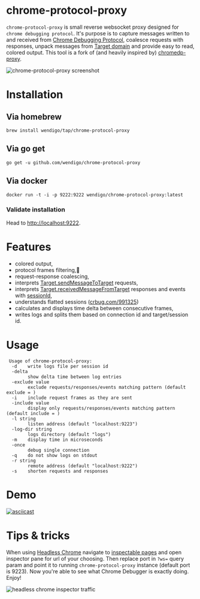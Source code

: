 # chrome-protocol-proxy

```chrome-protocol-proxy``` is small reverse websocket proxy designed for ```chrome debugging protocol```. It's purpose is to capture messages written to and received from [Chrome Debugging Protocol](https://chromedevtools.github.io/debugger-protocol-viewer), coalesce requests with responses, unpack messages from [Target domain](https://chromedevtools.github.io/debugger-protocol-viewer/tot/Target/) and provide easy to read, colored output. This tool is a fork of (and heavily inspired by) [chromedp-proxy](https://github.com/knq/chromedp/tree/master/cmd/chromedp-proxy).

![chrome-protocol-proxy screenshot](https://pbs.twimg.com/media/C9nifD2WsAEkl4s.jpg:large)

# Installation

## Via homebrew

```brew install wendigo/tap/chrome-protocol-proxy```

## Via go get

```go get -u github.com/wendigo/chrome-protocol-proxy```

## Via docker

```docker run -t -i -p 9222:9222 wendigo/chrome-protocol-proxy:latest```

### Validate installation

Head to [http://localhost:9222](http://localhost:9222).

# Features
- colored output,
- protocol frames filtering,🖖
- request-response coalescing,
- interprets [Target.sendMessageToTarget](https://chromedevtools.github.io/debugger-protocol-viewer/tot/Target/#method-sendMessageToTarget) requests,
- interprets [Target.receivedMessageFromTarget](https://chromedevtools.github.io/debugger-protocol-viewer/tot/Target/#event-receivedMessageFromTarget) responses and events with [sessionId](https://chromium.googlesource.com/chromium/src/+/237f82767da3bbdcd8d6ad3fa4449ef6a3fe8bd3),
- understands flatted sessions ([crbug.com/991325](crbug.com/991325))
- calculates and displays time delta between consecutive frames,
- writes logs and splits them based on connection id and target/session id.

# Usage
```
 Usage of chrome-protocol-proxy:
  -d	write logs file per session id
  -delta
    	show delta time between log entries
  -exclude value
    	exclude requests/responses/events matching pattern (default exclude = )
  -i	include request frames as they are sent
  -include value
    	display only requests/responses/events matching pattern (default include = )
  -l string
    	listen address (default "localhost:9223")
  -log-dir string
    	logs directory (default "logs")
  -m	display time in microseconds
  -once
    	debug single connection
  -q	do not show logs on stdout
  -r string
    	remote address (default "localhost:9222")
  -s	shorten requests and responses
  ```

# Demo
[![asciicast](https://asciinema.org/a/113947.png)](https://asciinema.org/a/113947?t=0:04&autoplay=1&speed=0.4)

# Tips & tricks

When using [Headless Chrome](https://chromium.googlesource.com/chromium/src/+/lkgr/headless/README.md) navigate to [inspectable pages](http://localhost:9222/) and open inspector pane for url of your choosing. Then replace port in ```?ws=``` query param and point it to running ```chrome-protocol-proxy``` instance (default port is 9223). Now you're able to see what Chrome Debugger is exactly doing. Enjoy!

![headless chrome inspector traffic](https://pbs.twimg.com/media/C9nu8pIXsAE2Cpf.jpg:large)
